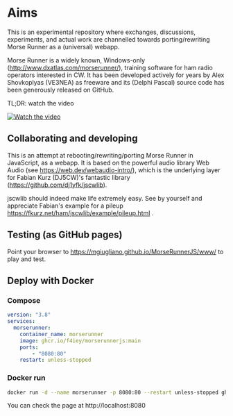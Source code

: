 # Aims

This is an experimental repository where exchanges, discussions, experiments, and actual work are channelled towards porting/rewriting Morse Runner as a (universal) webapp. 

Morse Runner is a widely known, Windows-only (http://www.dxatlas.com/morserunner/), training software for ham radio operators interested in CW. It has been developed actively for years by Alex Shovkoplyas (VE3NEA) as freeware and its (Delphi Pascal) source code has been generously released on GitHub.

TL;DR: watch the video

[![Watch the video](https://img.youtube.com/vi/1tENliEvQwc/default.jpg)](https://www.youtube.com/embed/1tENliEvQwc)


## Collaborating and developing

This is an attempt at rebooting/rewriting/porting Morse Runner in JavaScript, as a webapp. It is based on the powerful audio library Web Audio (see https://web.dev/webaudio-intro/), which is the underlying layer for Fabian Kurz (DJ5CW)'s fantastic library (https://github.com/dj1yfk/jscwlib).


jscwlib should indeed make life extremely easy. See by yourself and appreciate Fabian's example for a pileup https://fkurz.net/ham/jscwlib/example/pileup.html . 



## Testing (as GitHub pages)

Point your browser to https://mgiugliano.github.io/MorseRunnerJS/www/ to play and test. 

## Deploy with Docker

### Compose
```yml
version: "3.8"
services:
  morserunner:
    container_name: morserunner
    image: ghcr.io/f4iey/morserunnerjs:main
    ports:
        - "8080:80"
    restart: unless-stopped
```
### Docker run
```sh
docker run -d --name morserunner -p 8080:80 --restart unless-stopped ghcr.io/f4iey/morserunnerjs:main
```

You can check the page at http://localhost:8080